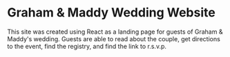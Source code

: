 # Graham & Maddy Wedding Website

This site was created using React as a landing page for guests of Graham & Maddy's wedding. Guests are able to read about the couple, get directions to the event, find the registry, and find the link to r.s.v.p.